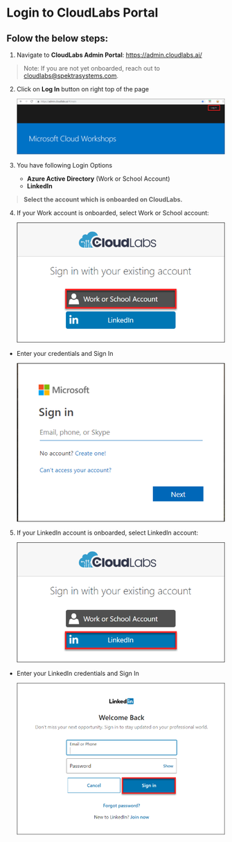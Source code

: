 # Login to CloudLabs Portal

## Folow the below steps:

1. Navigate to **CloudLabs Admin Portal**: https://admin.cloudlabs.ai/

>Note: If you are not yet onboarded, reach out to cloudlabs@spektrasystems.com.

2. Click on **Log In** button on right top of the page

   ![](images/login.png)

3. You have following Login Options
   * **Azure Active Directory** (Work or School Account)
   * **LinkedIn**

>**Select the account which is onboarded on CloudLabs.**

4. If your Work account is onboarded, select Work or School account:

    ![](images/work.png)
  
* Enter your credentials and Sign In

    ![](images/worksign.png)

5. If your LinkedIn account is onboarded, select LinkedIn account:
  
    ![](images/linkedin.png)
    
* Enter your LinkedIn credentials and Sign In

    ![](images/linksign.png)
